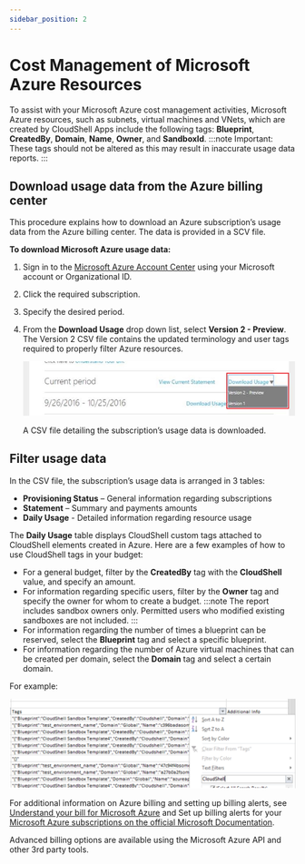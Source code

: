 ```yaml
---
sidebar_position: 2
---
```


# Cost Management of Microsoft Azure Resources

To assist with your Microsoft Azure cost management activities, Microsoft Azure resources, such as subnets, virtual machines and VNets, which are created by CloudShell Apps include the following tags: **Blueprint**, **CreatedBy**, **Domain**, **Name**, **Owner**, and **SandboxId**.
:::note Important:
These tags should not be altered as this may result in inaccurate usage data reports.
:::
## Download usage data from the Azure billing center

This procedure explains how to download an Azure subscription’s usage data from the Azure billing center. The data is provided in a SCV file.

**To download Microsoft Azure usage data:**

1. Sign in to the [Microsoft Azure Account Center](https://account.windowsazure.com/subscriptions?correlationId=00000000-0000-0000-0000-000000000000) using your Microsoft account or Organizational ID.
2. Click the required subscription.
3. Specify the desired period.
4. From the **Download Usage** drop down list, select **Version 2 - Preview**. The Version 2 CSV file contains the updated terminology and user tags required to properly filter Azure resources.
    
    ![](/Images/Admin-Guide/Azure-deployment-type/BillingCurrentPeriod.jpg)
    
    A CSV file detailing the subscription’s usage data is downloaded.
    

## Filter usage data

In the CSV file, the subscription’s usage data is arranged in 3 tables:

- **Provisioning Status** – General information regarding subscriptions
- **Statement** – Summary and payments amounts
- **Daily Usage** - Detailed information regarding resource usage

The **Daily Usage** table displays CloudShell custom tags attached to CloudShell elements created in Azure. Here are a few examples of how to use CloudShell tags in your budget:

- For a general budget, filter by the **CreatedBy** tag with the **CloudShell** value, and specify an amount.
- For information regarding specific users, filter by the **Owner** tag and specify the owner for whom to create a budget.
    :::note
    The report includes sandbox owners only. Permitted users who modified existing sandboxes are not included.
    :::
- For information regarding the number of times a blueprint can be reserved, select the **Blueprint** tag and select a specific blueprint.
- For information regarding the number of Azure virtual machines that can be created per domain, select the **Domain** tag and select a certain domain.
    

For example:

![](/Images/Admin-Guide/Azure-deployment-type/BillingTags.png)

For additional information on Azure billing and setting up billing alerts, see [Understand your bill for Microsoft Azure](https://docs.microsoft.com/en-us/azure/billing/billing-understand-your-bill) and Set up billing alerts for your [Microsoft Azure subscriptions on the official Microsoft Documentation](https://docs.microsoft.com/en-us/azure/billing-set-up-alerts).

Advanced billing options are available using the Microsoft Azure API and other 3rd party tools.
